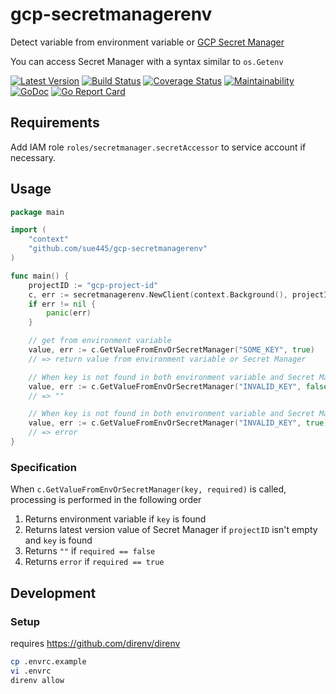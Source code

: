 # gcp-secretmanagerenv
Detect variable from environment variable or [GCP Secret Manager](https://cloud.google.com/secret-manager)

You can access Secret Manager with a syntax similar to `os.Getenv`

[![Latest Version](https://img.shields.io/github/v/tag/sue445/gcp-secretmanagerenv)](https://github.com/sue445/gcp-secretmanagerenv/tags)
[![Build Status](https://github.com/sue445/gcp-secretmanagerenv/workflows/test/badge.svg?branch=master)](https://github.com/sue445/gcp-secretmanagerenv/actions?query=workflow%3Atest)
[![Coverage Status](https://coveralls.io/repos/github/sue445/gcp-secretmanagerenv/badge.svg)](https://coveralls.io/github/sue445/gcp-secretmanagerenv)
[![Maintainability](https://api.codeclimate.com/v1/badges/0251ae90c0736a00fdd8/maintainability)](https://codeclimate.com/github/sue445/gcp-secretmanagerenv/maintainability)
[![GoDoc](https://godoc.org/github.com/sue445/gcp-secretmanagerenv?status.svg)](https://godoc.org/github.com/sue445/gcp-secretmanagerenv)
[![Go Report Card](https://goreportcard.com/badge/github.com/sue445/gcp-secretmanagerenv)](https://goreportcard.com/report/github.com/sue445/gcp-secretmanagerenv)

## Requirements
Add IAM role `roles/secretmanager.secretAccessor` to service account if necessary.

## Usage
```go
package main

import (
    "context"
    "github.com/sue445/gcp-secretmanagerenv"
)

func main() {
    projectID := "gcp-project-id"
    c, err := secretmanagerenv.NewClient(context.Background(), projectID)
    if err != nil {
        panic(err)
    }

    // get from environment variable
    value, err := c.GetValueFromEnvOrSecretManager("SOME_KEY", true)
    // => return value from environment variable or Secret Manager

    // When key is not found in both environment variable and Secret Manager, returned empty string (not error)
    value, err := c.GetValueFromEnvOrSecretManager("INVALID_KEY", false)
    // => ""

    // When key is not found in both environment variable and Secret Manager, returned error
    value, err := c.GetValueFromEnvOrSecretManager("INVALID_KEY", true)
    // => error
}
```

### Specification
When `c.GetValueFromEnvOrSecretManager(key, required)` is called, processing is performed in the following order

1. Returns environment variable if `key` is found
2. Returns latest version value of Secret Manager if `projectID` isn't empty and `key` is found
3. Returns `""` if `required == false`
4. Returns `error` if `required == true`

## Development
### Setup
requires https://github.com/direnv/direnv

```bash
cp .envrc.example
vi .envrc
direnv allow
```
